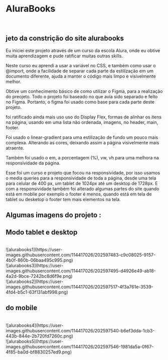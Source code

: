 # AluraBooks
<br>
<h2>jeto da constrição do site alurabooks </h2>

<p> Eu iniciei este projeto através de um curso da escola Alura, onde eu obtive muita aprendizagem e pude ratificar muitas outras skills.</p>

<p> Neste curso eu aprendi a usar a variável no CSS, e também como usar o @import, onde a facilidade de separar cada parte da estilização em um documento diferente, 
ajuda a manter o código mais limpo e visivelmente melhor.</p>

<p> Obtive um conhecimento básico de como utilizar o Figma, para a realização do preojeto. Todo o projeto foi baseado no que avia sido separado e feito no Figma.
Portanto, o figma foi usado como base para cada parte deste projeto. </p>

<p> foi ratificado ainda mais uso uso do Display Flex, formas de alinhar os itens na página, usando em uma lista não ordenada, imagens, no header, main, footer. </p>

<p> Foi usado o linear-gradient para uma estilização de fundo um pouco mais complexa. Alterando as cores, deixando assim a página visivelmente mais atraente. </p>

<p> Também foi usado o em, a porcentagem (%), vw, vh para uma melhora na responsividade da página.</p>

<p> Esse foi um curso e projeto que focou na responsividade, por isso usamos o media queries para a responsividade de toda a página, 
 desde uma tela para celular de 400 px, um tablet de 1024px até um desktop de 1728px. E com a responsividade também foi alterado algumas partes do site
 quando está em moblie por exemplo o footer é menos, quando está em tela de tablet ou desketop o footer tem mais elementos na tela. </p>
 
 
<h2>Algumas imagens do projeto : </h2>

 <h2>Modo tablet e desktop </h2>
 <br>
  ![alurabooks1](https://user-images.githubusercontent.com/114417026/202597483-c9c08025-9157-4b0f-860b-06baa495c995.png)
 <br>
![alurabooks3](https://user-images.githubusercontent.com/114417026/202597495-d4926e49-ab18-4a2d-9bce-7242bc8d6f9e.png)
<br>
![alurabooks2](https://user-images.githubusercontent.com/114417026/202597517-4f3a761e-3539-4fd4-b5c1-63f131abf998.png)
<br>
 
<h2>do mobile </h2>
<br>
![alurabooks4](https://user-images.githubusercontent.com/114417026/202597540-b6ef3dda-1cb3-443b-844e-2b720fd7260c.png)
<br>
![alurabooks5](https://user-images.githubusercontent.com/114417026/202597546-1981da5a-0f67-4f85-ba0d-bf8830257ed9.png)






